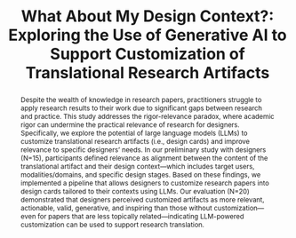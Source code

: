 ---
layout: publication
title: "What About My Design Context?: Exploring the Use of Generative AI to Support Customization of Translational Research Artifacts"
year: 2025
month: 4
authors:
  - Donghoon Shin
  - Alex Chen
  - Gary Hsieh
  - Lucy Lu Wang
venue: DIS 2025
venue_full: "DIS 2025"
abstract: "Despite the wealth of knowledge in research papers, practitioners struggle to apply research results to their work due to significant gaps between research and practice. This study addresses the rigor-relevance paradox, where academic rigor can undermine the practical relevance of research for designers. Specifically, we explore the potential of large language models (LLMs) to customize translational research artifacts (i.e., design cards) and improve relevance to specific designers’ needs. In our preliminary study with designers (N=15), participants defined relevance as alignment between the content of the translational artifact and their design context—which includes target users, modalities/domains, and specific design stages. Based on these findings, we implemented a pipeline that allows designers to customize research papers into design cards tailored to their contexts using LLMs. Our evaluation (N=20) demonstrated that designers perceived customized artifacts as more relevant, actionable, valid, generative, and inspiring than those without customization—even for papers that are less topically related—indicating LLM-powered customization can be used to support research translation."
category:
  - "AI / NLP"
  - "Design"
featured: true
note: to appear
pdf: false
---